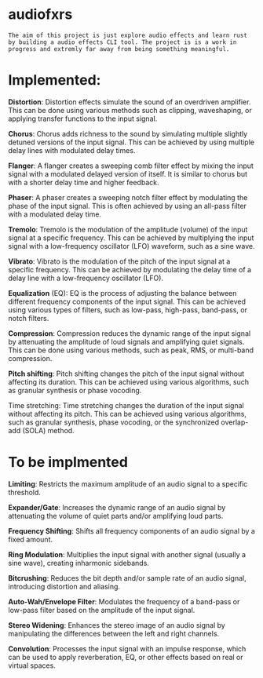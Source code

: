 # audiofxrs 
    The aim of this project is just explore audio effects and learn rust by building a audio effects CLI tool. The project is is a work in progress and extremly far away from being something meaningful.

# Implemented:

**Distortion**: Distortion effects simulate the sound of an overdriven amplifier. This can be done using various methods such as clipping, waveshaping, or applying transfer functions to the input signal.

**Chorus**: Chorus adds richness to the sound by simulating multiple slightly detuned versions of the input signal. This can be achieved by using multiple delay lines with modulated delay times.

**Flanger**: A flanger creates a sweeping comb filter effect by mixing the input signal with a modulated delayed version of itself. It is similar to chorus but with a shorter delay time and higher feedback.

**Phaser**: A phaser creates a sweeping notch filter effect by modulating the phase of the input signal. This is often achieved by using an all-pass filter with a modulated delay time.

**Tremolo**: Tremolo is the modulation of the amplitude (volume) of the input signal at a specific frequency. This can be achieved by multiplying the input signal with a low-frequency oscillator (LFO) waveform, such as a sine wave.

**Vibrato**: Vibrato is the modulation of the pitch of the input signal at a specific frequency. This can be achieved by modulating the delay time of a delay line with a low-frequency oscillator (LFO).

**Equalization** (EQ): EQ is the process of adjusting the balance between different frequency components of the input signal. This can be achieved using various types of filters, such as low-pass, high-pass, band-pass, or notch filters.

**Compression**: Compression reduces the dynamic range of the input signal by attenuating the amplitude of loud signals and amplifying quiet signals. This can be done using various methods, such as peak, RMS, or multi-band compression.

**Pitch shifting**: Pitch shifting changes the pitch of the input signal without affecting its duration. This can be achieved using various algorithms, such as granular synthesis or phase vocoding.

Time stretching: Time stretching changes the duration of the input signal without affecting its pitch. This can be achieved using various algorithms, such as granular synthesis, phase vocoding, or the synchronized overlap-add (SOLA) method.

# To be implmented 
**Limiting**: Restricts the maximum amplitude of an audio signal to a specific threshold.

**Expander/Gate**: Increases the dynamic range of an audio signal by attenuating the volume of quiet parts and/or amplifying loud parts.

**Frequency Shifting**: Shifts all frequency components of an audio signal by a fixed amount.

**Ring Modulation**: Multiplies the input signal with another signal (usually a sine wave), creating inharmonic sidebands.

**Bitcrushing**: Reduces the bit depth and/or sample rate of an audio signal, introducing distortion and aliasing.

**Auto-Wah/Envelope Filter**: Modulates the frequency of a band-pass or low-pass filter based on the amplitude of the input signal.

**Stereo Widening**: Enhances the stereo image of an audio signal by manipulating the differences between the left and right channels.

**Convolution**: Processes the input signal with an impulse response, which can be used to apply reverberation, EQ, or other effects based on real or virtual spaces.



